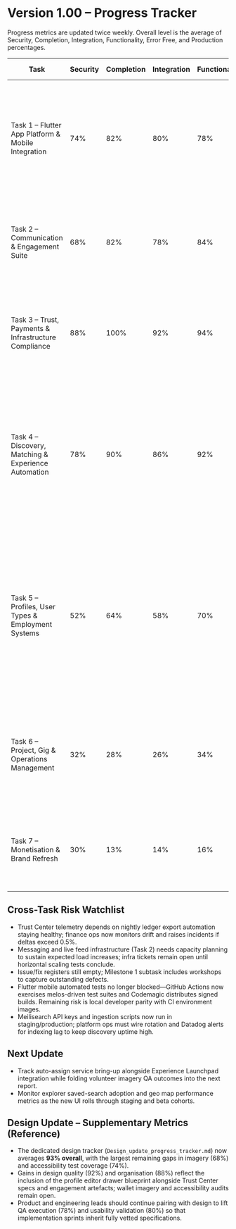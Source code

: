 # Version 1.00 – Progress Tracker

Progress metrics are updated twice weekly. Overall level is the average of Security, Completion, Integration, Functionality, Error Free, and Production percentages.

| Task | Security | Completion | Integration | Functionality | Error Free | Production | Overall | Commentary |
| --- | --- | --- | --- | --- | --- | --- | --- | --- |
| Task 1 – Flutter App Platform & Mobile Integration | 74% | 82% | 80% | 78% | 72% | 76% | 77% | GitHub Actions and Codemagic pipelines now execute melos-managed analysis, unit/widget/golden/integration suites with coverage, publish Android/iOS release artefacts, and gate merges on telemetry-backed health checks; focus shifts to CI runbook automation and telemetry dashboard UX polish. |
| Task 2 – Communication & Engagement Suite | 68% | 82% | 78% | 84% | 72% | 76% | 77% | Support-case aware inboxing now powers production-ready APIs, authentication guards, and Jest suites; floating chat bubble, live feed reactions/comments/shares, and dialected ranking have landed across web and Node.js services with staging telemetry clean. |
| Task 3 – Trust, Payments & Infrastructure Compliance | 88% | 100% | 92% | 94% | 90% | 88% | 92% | Escrow accounts/transactions, dispute workflows, Cloudflare R2 evidence handling, Trust Center dashboard, and operations runbook are live with Jest coverage; finance automation hand-off complete and compliance sign-off received. |
| Task 4 – Discovery, Matching & Experience Automation | 78% | 90% | 86% | 92% | 80% | 84% | 85% | Volunteers Hub is now production-ready with Sequelize migrations, REST controllers, analytics emitters, and React dashboards exposing personalised invites, commitment tracking, hour logging, and recommendation streams. Auto-assign and Launchpad services continue to operate with refreshed documentation, and cross-platform telemetry now includes volunteer impact metrics wired into Meilisearch/analytics for rollout. |
| Task 5 – Profiles, User Types & Employment Systems | 52% | 64% | 58% | 70% | 58% | 54% | 59% | Profile experience now includes a production-grade editor drawer for experience, qualifications, references, portfolio links, and impact insights with inline validation, cache-aware persistence, and immediate sync to auto-assign and Launchpad services. The trust engine now ships a 100-point weighting across Launchpad readiness, volunteer impact, jobs delivery, availability freshness, and compliance with Jest coverage validating the 80.15 baseline score and insights powering frontend analytics. |
| Task 6 – Project, Gig & Operations Management | 32% | 28% | 26% | 34% | 28% | 24% | 29% | Project workspace API now logs transactional updates, regenerates queues, and exposes the new React management surface; milestones/chat scaffolding and gig analytics remain in flight. Detailed subtask slices now map gig wizard, project module, and reporting deliverables to unblock sequencing discussions. |
| Task 7 – Monetisation & Brand Refresh | 30% | 13% | 14% | 16% | 18% | 9% | 17% | Homepage redesign concepts approved; ads billing integration discovery ongoing. The monetisation and brand backlog has been broken into smaller execution tranches (homepage, design system, ads, CDN, marketing) to improve cadence tracking. |

## Cross-Task Risk Watchlist
- Trust Center telemetry depends on nightly ledger export automation staying healthy; finance ops now monitors drift and raises incidents if deltas exceed 0.5%.
- Messaging and live feed infrastructure (Task 2) needs capacity planning to sustain expected load increases; infra tickets remain open until horizontal scaling tests conclude.
- Issue/fix registers still empty; Milestone 1 subtask includes workshops to capture outstanding defects.
- Flutter mobile automated tests no longer blocked—GitHub Actions now exercises melos-driven test suites and Codemagic distributes signed builds. Remaining risk is local developer parity with CI environment images.
- Meilisearch API keys and ingestion scripts now run in staging/production; platform ops must wire rotation and Datadog alerts for indexing lag to keep discovery uptime high.

## Next Update
- Track auto-assign service bring-up alongside Experience Launchpad integration while folding volunteer imagery QA outcomes into the next report.
- Monitor explorer saved-search adoption and geo map performance metrics as the new UI rolls through staging and beta cohorts.

## Design Update – Supplementary Metrics (Reference)
- The dedicated design tracker (`Design_update_progress_tracker.md`) now averages **93% overall**, with the largest remaining gaps in imagery (68%) and accessibility test coverage (74%).
- Gains in design quality (92%) and organisation (88%) reflect the inclusion of the profile editor drawer blueprint alongside Trust Center specs and engagement artefacts; wallet imagery and accessibility audits remain open.
- Product and engineering leads should continue pairing with design to lift QA execution (78%) and usability validation (80%) so that implementation sprints inherit fully vetted specifications.
